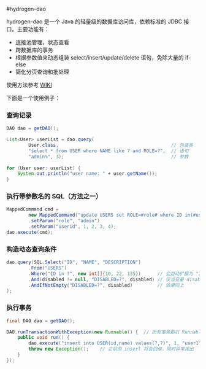 #hydrogen-dao

hydrogen-dao 是一个 Java 的轻量级的数据库访问库，依赖标准的 JDBC 接口。主要功能有：

* 连接池管理，状态查看
* 跨数据库的事务
* 根据参数值来动态组装 select/insert/update/delete 语句，免除大量的 if-else
* 简化分页查询和批处理

使用方法参考 [WIKI](http://git.oschina.net/yidinghe/hydrogen-dao/wikis/home)

下面是一个使用例子：

### 查询记录

~~~Java
DAO dao = getDAO();

List<User> userList = dao.query(
        User.class,                                         // 包装类
        "select * from USER where NAME like ? and ROLE=?",  // 语句
        "admin%", 3);                                       // 参数
        
for (User user: userList) {
    System.out.println("user name: " + user.getName());
}
~~~

### 执行带参数名的 SQL（方法之一）

~~~Java
MappedCommand cmd = 
        new MappedCommand("update USERS set ROLE=#role# where ID in(#userid#)")
        .setParam("role", "admin")
        .setParam("userid", 1, 2, 3, 4);
dao.execute(cmd);
~~~

### 构造动态查询条件

~~~Java
dao.query(SQL.Select("ID", "NAME", "DESCRIPTION")
        .From("USERS")
        .Where("ID in ?", new int[]{10, 22, 135})      // 会自动扩展为 "ID in (?,?,?)"
        .And(disabled != null, "DISABLED=?", disabled) // 仅当变量 disabled 值不为 null 时才会按照该条件查询
        .AndIfNotEmpty("DISABLED=?", disabled)         // 效果同上
);
~~~

### 执行事务

~~~Java
final DAO dao = getDAO();

DAO.runTransactionWithException(new Runnable() {  // 所有事务都以 Runnable 的方式执行，简单明了
    public void run() {
        dao.execute("insert into USER(id,name) values(?,?)", 1, "user1");
        throw new Exception();    // 之前的 insert 将会回滚，同时异常抛出
    }
});
~~~